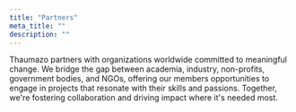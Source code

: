 ```yaml
---
title: "Partners"
meta_title: ""
description: ""
---
```


Thaumazo partners with organizations worldwide committed to meaningful change. We bridge the gap between academia, industry, non-profits, government bodies, and NGOs, offering our members opportunities to engage in projects that resonate with their skills and passions. Together, we're fostering collaboration and driving impact where it's needed most.
